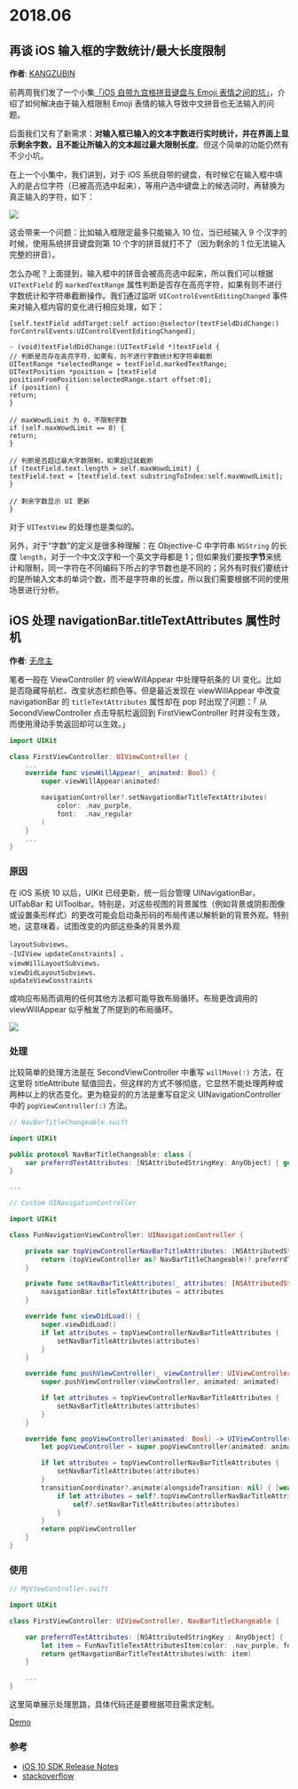 # 2018.06
再谈 iOS 输入框的字数统计/最大长度限制
--------
**作者**: [KANGZUBIN](https://weibo.com/kangzubin)

前两周我们发了一个小集[「iOS 自带九宫格拼音键盘与 Emoji 表情之间的坑」](https://github.com/awesome-tips/iOS-Tips/blob/master/2018/05.md#ios-%E8%87%AA%E5%B8%A6%E4%B9%9D%E5%AE%AB%E6%A0%BC%E6%8B%BC%E9%9F%B3%E9%94%AE%E7%9B%98%E4%B8%8E-emoji-%E8%A1%A8%E6%83%85%E4%B9%8B%E9%97%B4%E7%9A%84%E5%9D%91)，介绍了如何解决由于输入框限制 Emoji 表情的输入导致中文拼音也无法输入的问题。

后面我们又有了新需求：**对输入框已输入的文本字数进行实时统计，并在界面上显示剩余字数，且不能让所输入的文本超过最大限制长度**。但这个简单的功能仍然有不少小坑。

在上一个小集中，我们讲到，对于 iOS 系统自带的键盘，有时候它在输入框中填入的是占位字符（已被高亮选中起来），等用户选中键盘上的候选词时，再替换为真正输入的字符，如下：

![](https://github.com/iOS-Tips/iOS-tech-set/blob/master/images/2018/06/1-1.jpg)

这会带来一个问题：比如输入框限定最多只能输入 10 位，当已经输入 9 个汉字的时候，使用系统拼音键盘则第 10 个字的拼音就打不了（因为剩余的 1 位无法输入完整的拼音）。

怎么办呢？上面提到，输入框中的拼音会被高亮选中起来，所以我们可以根据 `UITextField` 的 `markedTextRange` 属性判断是否存在高亮字符，如果有则不进行字数统计和字符串截断操作。我们通过监听 `UIControlEventEditingChanged` 事件来对输入框内容的变化进行相应处理，如下：

```objc
[self.textField addTarget:self action:@selector(textFieldDidChange:) forControlEvents:UIControlEventEditingChanged];
```

```objc
- (void)textFieldDidChange:(UITextField *)textField {
// 判断是否存在高亮字符，如果有，则不进行字数统计和字符串截断
UITextRange *selectedRange = textField.markedTextRange;
UITextPosition *position = [textField positionFromPosition:selectedRange.start offset:0];
if (position) {
return;
}

// maxWowdLimit 为 0，不限制字数
if (self.maxWowdLimit == 0) {
return;
}

// 判断是否超过最大字数限制，如果超过就截断
if (textField.text.length > self.maxWowdLimit) {
textField.text = [textField.text substringToIndex:self.maxWowdLimit];
}

// 剩余字数显示 UI 更新
}
```

对于 `UITextView` 的处理也是类似的。

另外，对于“字数”的定义是很多种理解：在 Objective-C 中字符串 `NSString` 的长度 `length`，对于一个中文汉字和一个英文字母都是 1；但如果我们要按**字节**来统计和限制，同一字符在不同编码下所占的字节数也是不同的；另外有时我们要统计的是所输入文本的单词个数，而不是字符串的长度，所以我们需要根据不同的使用场景进行分析。

## iOS 处理 navigationBar.titleTextAttributes 属性时机

**作者**: [无彦主](https://weibo.com/u/2629799120)

笔者一般在 ViewController 的 viewWillAppear 中处理导航条的 UI 变化。比如是否隐藏导航栏、改变状态栏颜色等。但是最近发现在 viewWillAppear 中改变 navigationBar 的 `titleTextAttributes` 属性却在 pop 时出现了问题：「 从 SecondViewController 点击导航栏返回到 FirstViewController 时并没有生效，而使用滑动手势返回却可以生效。」

```swift
import UIKit

class FirstViewController: UIViewController {
    ...
    override func viewWillAppear(_ animated: Bool) {
        super.viewWillAppear(animated)

        navigationController?.setNavgationBarTitleTextAttributes(
            color: .nav_purple,
            font:  .nav_regular
        )
    }
    ...
}
```

### 原因

在 iOS 系统 10 以后，UIKit 已经更新，统一后台管理 UINavigationBar，UITabBar 和 UIToolbar。特别是，对这些视图的背景属性（例如背景或阴影图像或设置条形样式）的更改可能会启动条形码的布局传递以解析新的背景外观。特别地，这意味着，试图改变的内部这些条的背景外观 

```objc
layoutSubviews， 
-[UIView updateConstraints] ，
viewWillLayoutSubviews，
viewDidLayoutSubviews，
updateViewConstraints
```
或响应布局而调用的任何其他方法都可能导致布局循环。布局更改调用的 viewWillAppear 似乎触发了所提到的布局循环。

![](http://)

### 处理

比较简单的处理方法是在 SecondViewController 中重写 `willMove(:)` 方法，在这里将 titleAttribute 赋值回去，但这样的方式不够彻底，它显然不能处理两种或两种以上的状态变化。更为稳妥的的方法是重写自定义 UINavigationController 中的 `popViewController(:)` 方法。

```swift
// NavBarTitleChangeable.swift

import UIKit

public protocol NavBarTitleChangeable: class {
    var preferrdTextAttributes: [NSAttributedStringKey: AnyObject] { get }
}

...
```

```swift
// Custom UINavigationController

import UIKit

class FunNavigationViewController: UINavigationController {

    private var topViewControllerNavBarTitleAttributes: [NSAttributedStringKey: AnyObject]? {
        return (topViewController as? NavBarTitleChangeable)?.preferrdTextAttributes
    }

    private func setNavBarTitleAttributes(_ attributes: [NSAttributedStringKey: AnyObject]) {
        navigationBar.titleTextAttributes = attributes
    }

    override func viewDidLoad() {
        super.viewDidLoad()
        if let attributes = topViewControllerNavBarTitleAttributes {
            setNavBarTitleAttributes(attributes)
        }
    }

    override func pushViewController(_ viewController: UIViewController, animated: Bool) {
        super.pushViewController(viewController, animated: animated)

        if let attributes = topViewControllerNavBarTitleAttributes {
            setNavBarTitleAttributes(attributes)
        }
    }

    override func popViewController(animated: Bool) -> UIViewController? {
        let popViewController = super.popViewController(animated: animated)

        if let attributes = topViewControllerNavBarTitleAttributes {
            setNavBarTitleAttributes(attributes)
        }
        transitionCoordinator?.animate(alongsideTransition: nil) { [weak self] _ in
            if let attributes = self?.topViewControllerNavBarTitleAttributes {
                self?.setNavBarTitleAttributes(attributes)
            }
        }
        return popViewController
    }
}
```

### 使用

```swift
// MyViewController.swift

import UIKit

class FirstViewController: UIViewController, NavBarTitleChangeable {

    var preferrdTextAttributes: [NSAttributedStringKey : AnyObject] {
        let item = FunNavTitleTextAttributesItem(color: .nav_purple, font:  .nav_regular)
        return getNavgationBarTitleTextAttributes(with: item)
    }

    ...
}
```

这里简单展示处理思路，具体代码还是要根据项目需求定制。

[Demo](https://github.com/wiiale/NavgationTitlePoppingDemo/tree/master)

### 参考
* [iOS 10 SDK Release Notes](https://developer.apple.com/library/content/releasenotes/General/RN-iOSSDK-10.0/index.html#//apple_ref/doc/uid/TP40017540-CH1-SW1)  
* [stackoverflow](https://stackoverflow.com/questions/39511088/navigationbar-coloring-in-viewwillappear-happens-too-late-in-ios-10)

